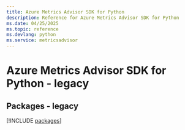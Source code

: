 ```yaml
---
title: Azure Metrics Advisor SDK for Python
description: Reference for Azure Metrics Advisor SDK for Python
ms.date: 04/25/2025
ms.topic: reference
ms.devlang: python
ms.service: metricsadvisor
---
```

# Azure Metrics Advisor SDK for Python - legacy
## Packages - legacy
[!INCLUDE [packages](metrics-advisor-index.md)]